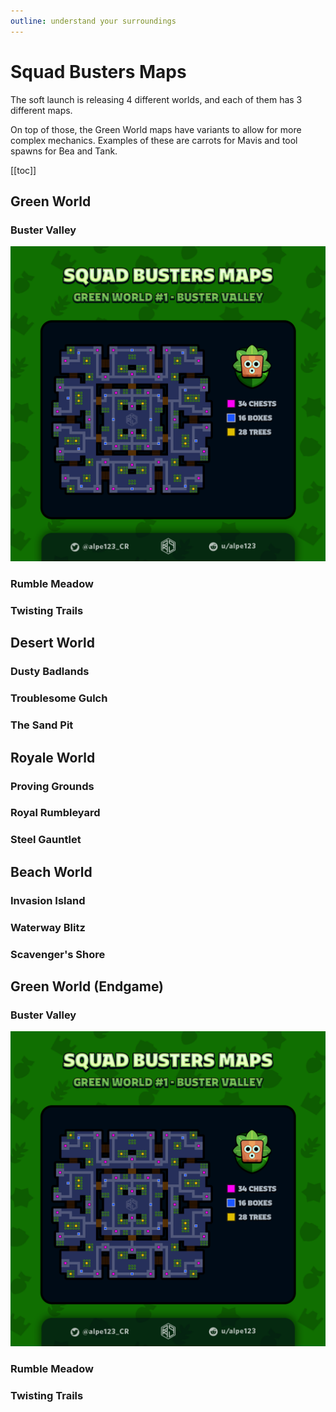 ```yaml
---
outline: understand your surroundings
---
```


# Squad Busters Maps

The soft launch is releasing 4 different worlds, and each of them has 3 different maps.

On top of those, the Green World maps have variants to allow for more complex mechanics. Examples of these are carrots for Mavis and tool spawns for Bea and Tank.

[[toc]]

## Green World

### Buster Valley

![Green World Buster Valley](/assets/sb_maps_1_g_1.png)

### Rumble Meadow


### Twisting Trails


## Desert World

### Dusty Badlands

### Troublesome Gulch

### The Sand Pit

## Royale World

### Proving Grounds

### Royal Rumbleyard

### Steel Gauntlet

## Beach World

### Invasion Island

### Waterway Blitz

### Scavenger's Shore

## Green World (Endgame)

### Buster Valley

![Green World Buster Valley](/assets/sb_maps_1_g_1.png)

### Rumble Meadow


### Twisting Trails